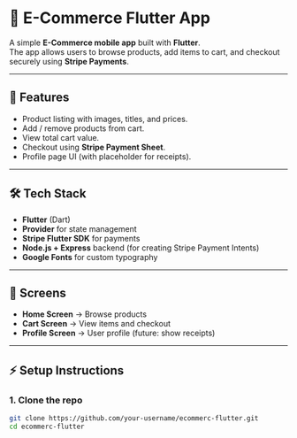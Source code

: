 # 🛒 E-Commerce Flutter App

A simple **E-Commerce mobile app** built with **Flutter**.  
The app allows users to browse products, add items to cart, and checkout securely using **Stripe Payments**.

---

## 🚀 Features
- Product listing with images, titles, and prices.
- Add / remove products from cart.
- View total cart value.
- Checkout using **Stripe Payment Sheet**.
- Profile page UI (with placeholder for receipts).

---

## 🛠️ Tech Stack
- **Flutter** (Dart)
- **Provider** for state management
- **Stripe Flutter SDK** for payments
- **Node.js + Express** backend (for creating Stripe Payment Intents)
- **Google Fonts** for custom typography

---

## 📱 Screens
- **Home Screen** → Browse products
- **Cart Screen** → View items and checkout
- **Profile Screen** → User profile (future: show receipts)

---

## ⚡ Setup Instructions

### 1. Clone the repo
```sh
git clone https://github.com/your-username/ecommerc-flutter.git
cd ecommerc-flutter
